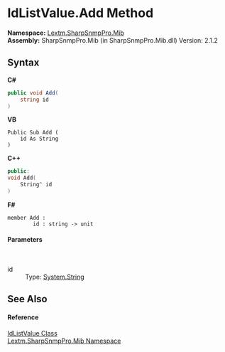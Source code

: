 # IdListValue.Add Method 
 

**Namespace:**&nbsp;<a href="N_Lextm_SharpSnmpPro_Mib">Lextm.SharpSnmpPro.Mib</a><br />**Assembly:**&nbsp;SharpSnmpPro.Mib (in SharpSnmpPro.Mib.dll) Version: 2.1.2

## Syntax

**C#**<br />
``` C#
public void Add(
	string id
)
```

**VB**<br />
``` VB
Public Sub Add ( 
	id As String
)
```

**C++**<br />
``` C++
public:
void Add(
	String^ id
)
```

**F#**<br />
``` F#
member Add : 
        id : string -> unit 

```


#### Parameters
&nbsp;<dl><dt>id</dt><dd>Type: <a href="https://docs.microsoft.com/dotnet/api/system.string" target="_blank" rel="noopener noreferrer">System.String</a><br /></dd></dl>

## See Also


#### Reference
<a href="T_Lextm_SharpSnmpPro_Mib_IdListValue">IdListValue Class</a><br /><a href="N_Lextm_SharpSnmpPro_Mib">Lextm.SharpSnmpPro.Mib Namespace</a><br />